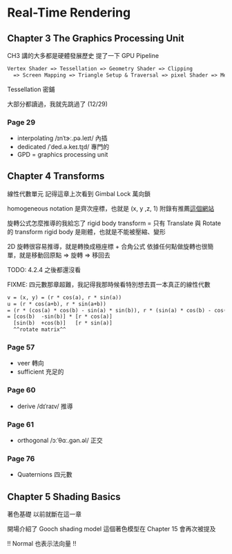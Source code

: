 # Real-Time Rendering

## Chapter 3 The Graphics Processing Unit

CH3 講的大多都是硬體發展歷史
提了一下 GPU Pipeline

```txt
Vertex Shader => Tessellation => Geometry Shader => Clipping
  => Screen Mapping => Triangle Setup & Traversal => pixel Shader => Merger
```

Tessellation 密鋪

大部分都讀過，我就先跳過了 (12/29)

### Page 29

- interpolating /ɪnˈtɝː.pə.leɪt/ 內插
- dedicated /ˈded.ə.keɪ.t̬ɪd/ 專門的
- GPD = graphics processing unit

## Chapter 4 Transforms

線性代數單元
記得這章上次看到 Gimbal Lock 萬向鎖

homogeneous notation 是齊次座標，也就是 (x, y ,z, 1)
附錄有推薦[這個網站](http://immersivemath.com/ila/index.html)

旋轉公式怎麼推導的我給忘了
rigid body transform = 只有 Translate 與 Rotate 的 transform
rigid body 是剛體，也就是不能被壓縮、變形

2D 旋轉很容易推導，就是轉換成極座標 + 合角公式
依據任何點做旋轉也很簡單，就是移動回原點 => 旋轉 => 移回去

TODO: 4.2.4 之後都還沒看

FIXME: 四元數那章超難，我記得我那時候看特別想去買一本真正的線性代數

```txt
v = (x, y) = (r * cos(a), r * sin(a))
u = (r * cos(a+b), r * sin(a+b))
= (r * (cos(a) * cos(b) - sin(a) * sin(b)), r * (sin(a) * cos(b) - cos(a) * sin(b)))
= [cos(b)  -sin(b)] * [r * cos(a)]
  [sin(b)  +cos(b)]   [r * sin(a)]
  ^^rotate matrix^^
```

### Page 57

- veer 轉向
- sufficient 充足的

### Page 60

- derive /dɪˈraɪv/ 推導

### Page 61

- orthogonal /ɔːˈθɑː.ɡən.əl/ 正交

### Page 76

- Quaternions 四元數

## Chapter 5 Shading Basics

著色基礎
以前就斷在這一章

開場介紹了 Gooch shading model
這個著色模型在 Chapter 15 會再次被提及

!! Normal 也表示法向量 !!
